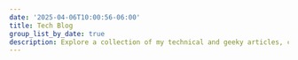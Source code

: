 ```yaml
---
date: '2025-04-06T10:00:56-06:00'
title: Tech Blog
group_list_by_date: true
description: Explore a collection of my technical and geeky articles, covering a variety of problem-solving projects and innovations. From in-depth explorations to practical tech insights, these pieces highlight my passion for technology and creative solutions.
---
```

